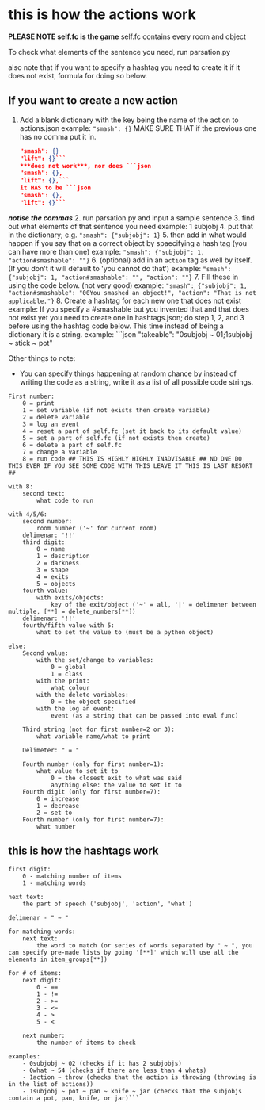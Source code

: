 # this is how the actions work

**PLEASE NOTE self.fc is the game**
self.fc contains every room and object

To check what elements of the sentence you need, run parsation.py

also note that if you want to specify a hashtag you need to create it if it does not exist, formula for doing so below.

## If you want to create a new action

1. Add a blank dictionary with the key being the name of the action to actions.json
    example: `"smash": {}` MAKE SURE THAT if the previous one has no comma put it in.

    ```json
    "smash": {}
    "lift": {}```
    ***does not work***, nor does ```json
    "smash": {},
    "lift": {},```
    it HAS to be ```json
    "smash": {},
    "lift": {}```

***notise the commas***
2. run parsation.py and input a sample sentence
3. find out what elements of that sentence you need
    example: 1 subjobj
4. put that in the dictionary; e.g. `"smash": {"subjobj": 1}`
5. then add in what would happen if you say that on a correct object by spaecifying a hash tag (you can have more than one)
    example: `"smash": {"subjobj": 1, "action#smashable": ""}`
6. (optional) add in an `action` tag as well by itself. (If you don't it will default to 'you cannot do that')
    example: `"smash": {"subjobj": 1, "action#smashable": "", "action": ""}`
7. Fill these in using the code below.
    (not very good) example: `"smash": {"subjobj": 1, "action#smashable": "00You smashed an object!", "action": "That is not applicable."}`
8. Create a hashtag for each new one that does not exist
    example: If you specify a #smashable but you invented that and that does not exist yet you need to create one in hashtags.json; do step 1, 2, and 3 before using the hashtag code below. This time instead of being a dictionary it is a string.
        example: ```json
    "takeable":
        "0subjobj ~ 01;1subjobj ~ stick ~ pot"

Other things to note:

- You can specify things happening at random chance by instead of writing the code as a string, write it as a list of all possible code strings.

```
First number:
    0 = print
    1 = set variable (if not exists then create variable)
    2 = delete variable
    3 = log an event
    4 = reset a part of self.fc (set it back to its default value)
    5 = set a part of self.fc (if not exists then create)
    6 = delete a part of self.fc
    7 = change a variable
    8 = run code ## THIS IS HIGHLY HIGHLY INADVISABLE ## NO ONE DO THIS EVER IF YOU SEE SOME CODE WITH THIS LEAVE IT THIS IS LAST RESORT ##

with 8:
    second text:
        what code to run

with 4/5/6:
    second number:
        room number ('~' for current room)
    delimenar: '!!'
    third digit:
        0 = name
        1 = description
        2 = darkness
        3 = shape
        4 = exits
        5 = objects
    fourth value:
        with exits/objects:
            key of the exit/object ('~' = all, '|' = delimener between multiple, [**] = delete_numbers[**])
    delimenar: '!!'
    fourth/fifth value with 5:
        what to set the value to (must be a python object)

else:
    Second value:
        with the set/change to variables:
            0 = global
            1 = class
        with the print:
            what colour
        with the delete variables:
            0 = the object specified
        with the log an event:
            event (as a string that can be passed into eval func)

    Third string (not for first number=2 or 3):
        what variable name/what to print
    
    Delimeter: " = "
    
    Fourth number (only for first number=1):
        what value to set it to
            0 = the closest exit to what was said
            anything else: the value to set it to
    Fourth digit (only for first number=7):
        0 = increase
        1 = decrease
        2 = set to
    Fourth number (only for first number=7):
        what number
```

## this is how the hashtags work

```
first digit:
    0 - matching number of items
    1 - matching words

next text:
    the part of speech ('subjobj', 'action', 'what')

delimenar - " ~ "

for matching words:
    next text:
        the word to match (or series of words separated by " ~ ", you can specify pre-made lists by going '[**]' which will use all the elements in item_groups[**])

for # of items:
    next digit:
        0 - ==
        1 - !=
        2 - >=
        3 - <=
        4 - >
        5 - <

    next number:
        the number of items to check

examples:
    - 0subjobj ~ 02 (checks if it has 2 subjobjs)
    - 0what ~ 54 (checks if there are less than 4 whats)
    - 1action ~ throw (checks that the action is throwing (throwing is in the list of actions))
    - 1subjobj ~ pot ~ pan ~ knife ~ jar (checks that the subjobjs contain a pot, pan, knife, or jar)```
